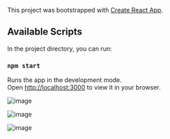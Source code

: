 
This project was bootstrapped with [Create React App](https://github.com/facebook/create-react-app).

## Available Scripts

In the project directory, you can run:

### `npm start`

Runs the app in the development mode.\
Open [http://localhost:3000](http://localhost:3000) to view it in your browser.

![image](https://user-images.githubusercontent.com/56965636/197709798-c8b5c48c-95c3-424d-b6fe-eff8132a59a3.png)

![image](https://user-images.githubusercontent.com/56965636/197709923-41b871ad-e3ea-4fdc-a50f-7ac7193ec9cc.png)

![image](https://user-images.githubusercontent.com/56965636/197710969-70c1856b-8fd5-4a3f-8a6f-347655283764.png)

